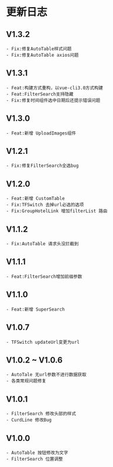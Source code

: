 # 更新日志

## V1.3.2

    - Fix:修复AutoTable样式问题
    - Fix:修复AutoTable axios问题

## V1.3.1

    - Feat:构建方式重构，以vue-cli3.0方式构建
    - Feat:FilterSearch支持隐藏
    - Fix:修复时间组件选中日期后还提示错误问题

## V1.3.0

    - Feat:新增 UploadImages组件

## V1.2.1

    - Fix:修复FilterSearch全选bug

## V1.2.0

    - Feat:新增 CustomTable
    - Fix:TFSwitch 去掉url必选的选项
    - Fix:GroupHotelLink 增加filterList 路由

## V1.1.2

    - Fix:AutoTable 请求头没拦截到

## V1.1.1

    - Feat:FilterSearch增加前缀参数

## V1.1.0

    - Feat:新增 SuperSearch

## V1.0.7

    - TFSwitch updateUrl变更为url

## V1.0.2 ~ V1.0.6

    - AutoTale 无url参数不进行数据获取
    - 各类常规问题修复

## V1.0.1

    - FilterSearch 修改头部的样式
    - CurdLine 修改Bug

## V1.0.0

    - AutoTable 按钮修改为文字
    - FilterSearch 位置调整
